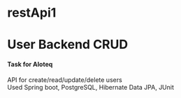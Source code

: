 # restApi1
<h1>User Backend CRUD</h1>
<h4>Task for Aloteq</h4>
<p> API for create/read/update/delete users <br>
Used Spring boot, PostgreSQL, Hibernate Data JPA, JUnit
